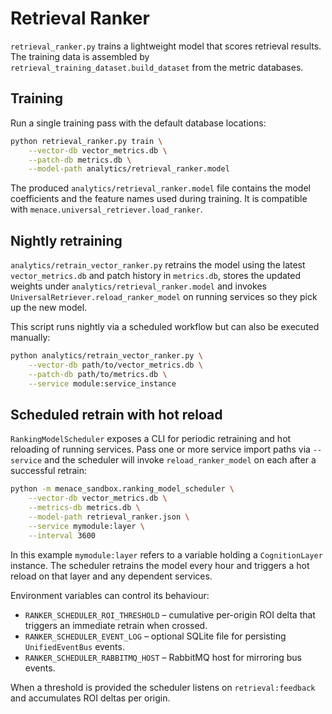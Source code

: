 # Retrieval Ranker

`retrieval_ranker.py` trains a lightweight model that scores retrieval
results.  The training data is assembled by
`retrieval_training_dataset.build_dataset` from the metric databases.

## Training

Run a single training pass with the default database locations:

```bash
python retrieval_ranker.py train \
    --vector-db vector_metrics.db \
    --patch-db metrics.db \
    --model-path analytics/retrieval_ranker.model
```

The produced `analytics/retrieval_ranker.model` file contains the model
coefficients and the feature names used during training.  It is compatible with
`menace.universal_retriever.load_ranker`.

## Nightly retraining

`analytics/retrain_vector_ranker.py` retrains the model using the latest
`vector_metrics.db` and patch history in `metrics.db`, stores the updated
weights under `analytics/retrieval_ranker.model` and invokes
`UniversalRetriever.reload_ranker_model` on running services so they pick up the
new model.

This script runs nightly via a scheduled workflow but can also be executed
manually:

```bash
python analytics/retrain_vector_ranker.py \
    --vector-db path/to/vector_metrics.db \
    --patch-db path/to/metrics.db \
    --service module:service_instance
```

## Scheduled retrain with hot reload

`RankingModelScheduler` exposes a CLI for periodic retraining and hot reloading
of running services.  Pass one or more service import paths via `--service` and
the scheduler will invoke `reload_ranker_model` on each after a successful
retrain:

```bash
python -m menace_sandbox.ranking_model_scheduler \
    --vector-db vector_metrics.db \
    --metrics-db metrics.db \
    --model-path retrieval_ranker.json \
    --service mymodule:layer \
    --interval 3600
```

In this example `mymodule:layer` refers to a variable holding a
`CognitionLayer` instance.  The scheduler retrains the model every hour and
triggers a hot reload on that layer and any dependent services.

Environment variables can control its behaviour:

* `RANKER_SCHEDULER_ROI_THRESHOLD` – cumulative per-origin ROI delta that
  triggers an immediate retrain when crossed.
* `RANKER_SCHEDULER_EVENT_LOG` – optional SQLite file for persisting
  `UnifiedEventBus` events.
* `RANKER_SCHEDULER_RABBITMQ_HOST` – RabbitMQ host for mirroring bus events.

When a threshold is provided the scheduler listens on `retrieval:feedback` and
accumulates ROI deltas per origin.
